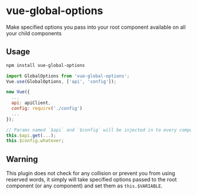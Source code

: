 # vue-global-options

Make specified options you pass into your root component available on all your child components

## Usage

``` bash
npm install vue-global-options
```

``` javascript
import GlobalOptions from 'vue-global-options';
Vue.use(GlobalOptions, ['api', 'config']);

new Vue({
  ...
  api: apiClient,
  config: require('./config')
  ...
});

// Params named `$api` and `$config` will be injected in to every component, so in your component, you can get them easily
this.$api.get(...);
this.$config.whatever;
```

## Warning

This plugin does not check for any collision or prevent you from using reserved words, it simply will take specified options passed to the root component (or any component) and set them as `this.$VARIABLE`. 